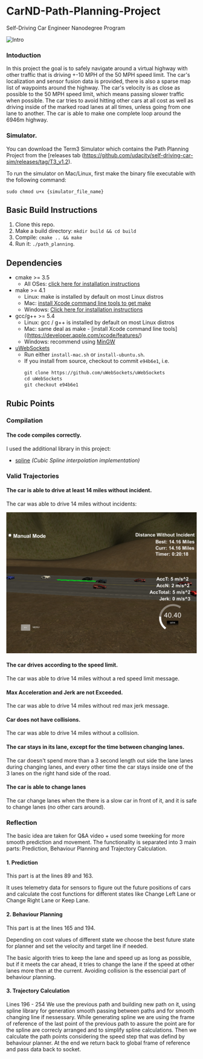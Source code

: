 # CarND-Path-Planning-Project
Self-Driving Car Engineer Nanodegree Program

![Intro](https://github.com/mkoehnke/CarND-Path-Planning-Project/raw/master/doc/screenshot.png)

### Intoduction
In this project the goal is to safely navigate around a virtual highway with other traffic that is driving +-10 MPH of the 50 MPH speed limit. The car's localization and sensor fusion data is provided, there is also a sparse map list of waypoints around the highway. The car's velocity is as close as possible to the 50 MPH speed limit, which means passing slower traffic when possible. The car tries to avoid hitting other cars at all cost as well as driving inside of the marked road lanes at all times, unless going from one lane to another. The car is able to make one complete loop around the 6946m highway.
   
### Simulator.
You can download the Term3 Simulator which contains the Path Planning Project from the [releases tab (https://github.com/udacity/self-driving-car-sim/releases/tag/T3_v1.2).  

To run the simulator on Mac/Linux, first make the binary file executable with the following command:
```shell
sudo chmod u+x {simulator_file_name}
```

## Basic Build Instructions

1. Clone this repo.
2. Make a build directory: `mkdir build && cd build`
3. Compile: `cmake .. && make`
4. Run it: `./path_planning`.

## Dependencies

* cmake >= 3.5
  * All OSes: [click here for installation instructions](https://cmake.org/install/)
* make >= 4.1
  * Linux: make is installed by default on most Linux distros
  * Mac: [install Xcode command line tools to get make](https://developer.apple.com/xcode/features/)
  * Windows: [Click here for installation instructions](http://gnuwin32.sourceforge.net/packages/make.htm)
* gcc/g++ >= 5.4
  * Linux: gcc / g++ is installed by default on most Linux distros
  * Mac: same deal as make - [install Xcode command line tools]((https://developer.apple.com/xcode/features/)
  * Windows: recommend using [MinGW](http://www.mingw.org/)
* [uWebSockets](https://github.com/uWebSockets/uWebSockets)
  * Run either `install-mac.sh` or `install-ubuntu.sh`.
  * If you install from source, checkout to commit `e94b6e1`, i.e.
    ```
    git clone https://github.com/uWebSockets/uWebSockets 
    cd uWebSockets
    git checkout e94b6e1
    ```

## Rubic Points

### Compilation

#### The code compiles correctly.

I used the additional library in this project:

- [spline](http://kluge.in-chemnitz.de/opensource/spline/) *(Cubic Spline interpolation implementation)*

### Valid Trajectories

#### The car is able to drive at least 14 miles without incident.

The car was able to drive 14 miles without incidents:

![14miles](https://github.com/Verichev/CarND-Path-Planning-Project/blob/master/doc/distance_14miles.png)


#### The car drives according to the speed limit.

The car was able to drive 14 miles without a red speed limit message.


#### Max Acceleration and Jerk are not Exceeded.

The car was able to drive 14 miles without red max jerk message.

#### Car does not have collisions.

The car was able to drive 14 miles without a collision.

#### The car stays in its lane, except for the time between changing lanes.

The car doesn't spend more than a 3 second length out side the lane lanes during changing lanes, and every other time the car stays inside one of the 3 lanes on the right hand side of the road.

#### The car is able to change lanes

The car change lanes when the there is a slow car in front of it, and it is safe to change lanes (no other cars around).


### Reflection

The basic idea are taken for Q&A video + used some tweeking for more smooth prediction and movement.  The functionality is separated into 3 main parts: Prediction, Behaviour Planning and Trajectory Calculation.


#### 1. Prediction

This part is at the lines 89 and 163.

It uses telemetry data for sensors to figure out the future positions of cars and calculate the cost functions for different states like Change Left Lane or Change Right Lane or Keep Lane.

#### 2. Behaviour Planning

This part is at the lines 165 and 194.

Depending on cost values of different state we choose the best future state for planner and set the velocity and target line if needed.

The basic algorith tries to keep the lane and speed up as long as possible, but if it meets the car ahead, it tries to change the lane if the speed at other lanes more then at the current. Avoiding collision is the essencial part of behaviour planning.


#### 3. Trajectory Calculation

Lines 196 - 254
We use the previous path and building new path on it, using spline library for generation smooth passing between paths and for smooth changing line if nessessary. While generating spline we are using the frame of reference of the last point of the previous path to assure the point are for the spline are correcly arranged and to simplify spline calculations. Then we calculate the path points considering the speed step that was defind by behaviour planner. At the end we return back to global frame of reference and pass data back to socket.


